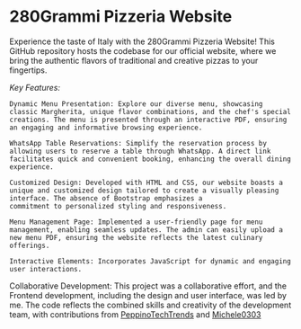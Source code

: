 <h1> 280Grammi Pizzeria Website </h1>

Experience the taste of Italy with the 280Grammi Pizzeria Website! This GitHub repository hosts the codebase for our official website, where we bring the authentic flavors of traditional and creative pizzas to your fingertips.

*Key Features:*
    
    Dynamic Menu Presentation: Explore our diverse menu, showcasing classic Margherita, unique flavor combinations, and the chef's special creations. The menu is presented through an interactive PDF, ensuring an engaging and informative browsing experience.
    
    WhatsApp Table Reservations: Simplify the reservation process by allowing users to reserve a table through WhatsApp. A direct link facilitates quick and convenient booking, enhancing the overall dining experience.
    
    Customized Design: Developed with HTML and CSS, our website boasts a unique and customized design tailored to create a visually pleasing interface. The absence of Bootstrap emphasizes a                  commitment to personalized styling and responsiveness.
    
    Menu Management Page: Implemented a user-friendly page for menu management, enabling seamless updates. The admin can easily upload a new menu PDF, ensuring the website reflects the latest culinary offerings.
        
    Interactive Elements: Incorporates JavaScript for dynamic and engaging user interactions.

Collaborative Development:
This project was a collaborative effort, and the Frontend development, including the design and user interface, was led by me. The code reflects the combined skills and creativity of the development team, with contributions from [PeppinoTechTrends](https://github.com/PeppinoTechTrends) and [Michele0303](https://github.com/Michele0303)
